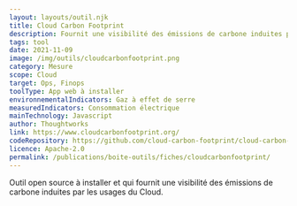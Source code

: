 ```yaml
---
layout: layouts/outil.njk
title: Cloud Carbon Footprint
description: Fournit une visibilité des émissions de carbone induites par les usages du Cloud.
tags: tool
date: 2021-11-09
image: /img/outils/cloudcarbonfootprint.png
category: Mesure
scope: Cloud
target: Ops, Finops
toolType: App web à installer
environnementalIndicators: Gaz à effet de serre
measuredIndicators: Consommation électrique
mainTechnology: Javascript
author: Thoughtworks
link: https://www.cloudcarbonfootprint.org/
codeRepository: https://github.com/cloud-carbon-footprint/cloud-carbon-footprint
licence: Apache-2.0
permalink: /publications/boite-outils/fiches/cloudcarbonfootprint/
---
```


Outil open source à installer et qui fournit une visibilité des émissions de carbone induites par les usages du Cloud.

